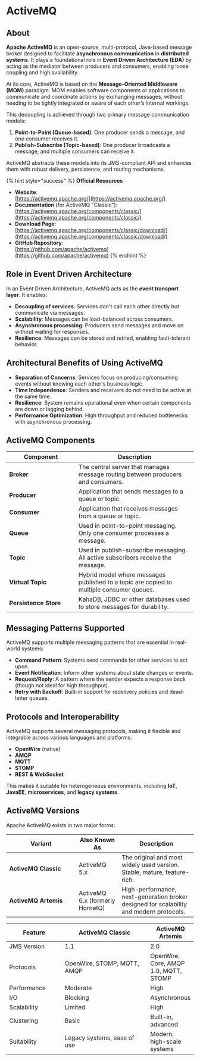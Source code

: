 # ActiveMQ

## About

**Apache ActiveMQ** is an open-source, multi-protocol, Java-based message broker designed to facilitate **asynchronous communication** in **distributed systems**. It plays a foundational role in **Event Driven Architecture (EDA)** by acting as the mediator between producers and consumers, enabling loose coupling and high availability.

At its core, ActiveMQ is based on the **Message-Oriented Middleware (MOM)** paradigm. MOM enables software components or applications to communicate and coordinate actions by exchanging messages, without needing to be tightly integrated or aware of each other’s internal workings.

This decoupling is achieved through two primary message communication models:

1. **Point-to-Point (Queue-based)**: One producer sends a message, and one consumer receives it.
2. **Publish-Subscribe (Topic-based)**: One producer broadcasts a message, and multiple consumers can receive it.

ActiveMQ abstracts these models into its JMS-compliant API and enhances them with robust delivery, persistence, and routing mechanisms.

{% hint style="success" %}
**Official Resources**

* **Website**:\
  [https://activemq.apache.org/](https://activemq.apache.org/)
* **Documentation** (for ActiveMQ "Classic"):\
  [https://activemq.apache.org/components/classic/](https://activemq.apache.org/components/classic/)
* **Download Page**:\
  [https://activemq.apache.org/components/classic/download/](https://activemq.apache.org/components/classic/download/)
* **GitHub Repository**:\
  [https://github.com/apache/activemq](https://github.com/apache/activemq)
{% endhint %}

## Role in Event Driven Architecture

In an Event Driven Architecture, ActiveMQ acts as the **event transport layer**. It enables:

* **Decoupling of services**: Services don't call each other directly but communicate via messages.
* **Scalability**: Messages can be load-balanced across consumers.
* **Asynchronous processing**: Producers send messages and move on without waiting for responses.
* **Resilience**: Messages can be stored and retried, enabling fault-tolerant behavior.

## Architectural Benefits of Using ActiveMQ

* **Separation of Concerns**: Services focus on producing/consuming events without knowing each other's business logic.
* **Time Independence**: Senders and receivers do not need to be active at the same time.
* **Resilience**: System remains operational even when certain components are down or lagging behind.
* **Performance Optimization**: High throughput and reduced bottlenecks with asynchronous processing.

## ActiveMQ Components

<table><thead><tr><th width="170.23828125">Component</th><th>Description</th></tr></thead><tbody><tr><td><strong>Broker</strong></td><td>The central server that manages message routing between producers and consumers.</td></tr><tr><td><strong>Producer</strong></td><td>Application that sends messages to a queue or topic.</td></tr><tr><td><strong>Consumer</strong></td><td>Application that receives messages from a queue or topic.</td></tr><tr><td><strong>Queue</strong></td><td>Used in point-to-point messaging. Only one consumer processes a message.</td></tr><tr><td><strong>Topic</strong></td><td>Used in publish-subscribe messaging. All active subscribers receive the message.</td></tr><tr><td><strong>Virtual Topic</strong></td><td>Hybrid model where messages published to a topic are copied to multiple consumer queues.</td></tr><tr><td><strong>Persistence Store</strong></td><td>KahaDB, JDBC or other databases used to store messages for durability.</td></tr></tbody></table>

## Messaging Patterns Supported

ActiveMQ supports multiple messaging patterns that are essential in real-world systems:

* **Command Pattern**: Systems send commands for other services to act upon.
* **Event Notification**: Inform other systems about state changes or events.
* **Request/Reply**: A pattern where the sender expects a response back (though not ideal for high throughput).
* **Retry with Backoff**: Built-in support for redelivery policies and dead-letter queues.

## Protocols and Interoperability

ActiveMQ supports several messaging protocols, making it flexible and integrable across various languages and platforms:

* **OpenWire** (native)
* **AMQP**
* **MQTT**
* **STOMP**
* **REST & WebSocket**

This makes it suitable for heterogeneous environments, including **IoT**, **JavaEE**, **microservices**, and **legacy systems**.

## ActiveMQ Versions

Apache ActiveMQ exists in two major forms:

<table data-full-width="true"><thead><tr><th width="170.96484375">Variant</th><th>Also Known As</th><th>Description</th></tr></thead><tbody><tr><td><strong>ActiveMQ Classic</strong></td><td>ActiveMQ 5.x</td><td>The original and most widely used version. Stable, mature, feature-rich.</td></tr><tr><td><strong>ActiveMQ Artemis</strong></td><td>ActiveMQ 6.x (formerly HornetQ)</td><td>High-performance, next-generation broker designed for scalability and modern protocols.</td></tr></tbody></table>

<table><thead><tr><th width="147.68359375">Feature</th><th width="268.76171875">ActiveMQ Classic</th><th>ActiveMQ Artemis</th></tr></thead><tbody><tr><td>JMS Version</td><td>1.1</td><td>2.0</td></tr><tr><td>Protocols</td><td>OpenWire, STOMP, MQTT, AMQP</td><td>OpenWire, Core, AMQP 1.0, MQTT, STOMP</td></tr><tr><td>Performance</td><td>Moderate</td><td>High</td></tr><tr><td>I/O</td><td>Blocking</td><td>Asynchronous</td></tr><tr><td>Scalability</td><td>Limited</td><td>High</td></tr><tr><td>Clustering</td><td>Basic</td><td>Built-in, advanced</td></tr><tr><td>Suitability</td><td>Legacy systems, ease of use</td><td>Modern, high-scale systems</td></tr></tbody></table>
